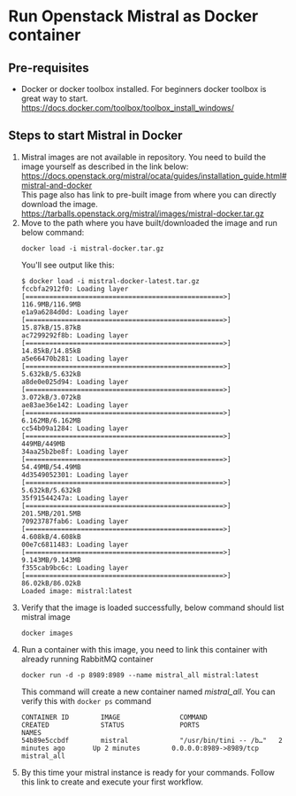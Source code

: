 # Run Openstack Mistral as Docker container



## Pre-requisites
* Docker or docker toolbox installed. For beginners docker toolbox is great way to start.
https://docs.docker.com/toolbox/toolbox_install_windows/

## Steps to start Mistral in Docker
1. Mistral images are not available in repository. You need to build the image yourself as described in the link below:<br/>
   https://docs.openstack.org/mistral/ocata/guides/installation_guide.html#mistral-and-docker<br/>
   This page also has link to pre-built image from where you can directly download the image.
   https://tarballs.openstack.org/mistral/images/mistral-docker.tar.gz
2. Move to the path where you have built/downloaded the image and run below command:
   ```
   docker load -i mistral-docker.tar.gz
   ```
   You'll see output like this:
   ```
   $ docker load -i mistral-docker-latest.tar.gz
   fccbfa2912f0: Loading layer [==================================================>]  116.9MB/116.9MB
   e1a9a6284d0d: Loading layer [==================================================>]  15.87kB/15.87kB
   ac7299292f8b: Loading layer [==================================================>]  14.85kB/14.85kB
   a5e66470b281: Loading layer [==================================================>]  5.632kB/5.632kB
   a8de0e025d94: Loading layer [==================================================>]  3.072kB/3.072kB
   ae83ae36e142: Loading layer [==================================================>]  6.162MB/6.162MB
   cc54b09a1284: Loading layer [==================================================>]    449MB/449MB
   34aa25b2be8f: Loading layer [==================================================>]  54.49MB/54.49MB
   4d3549052301: Loading layer [==================================================>]  5.632kB/5.632kB
   35f91544247a: Loading layer [==================================================>]  201.5MB/201.5MB
   70923787fab6: Loading layer [==================================================>]  4.608kB/4.608kB
   00e7c6811483: Loading layer [==================================================>]  9.143MB/9.143MB
   f355cab9bc6c: Loading layer [==================================================>]  86.02kB/86.02kB
   Loaded image: mistral:latest
   ```
3. Verify that the image is loaded successfully, below command should list mistral image
   ```
   docker images
   ```
4. Run a container with this image, you need to link this container with already running RabbitMQ container
   ```
   docker run -d -p 8989:8989 --name mistral_all mistral:latest
   ```
   This command will create a new container named _mistral_all_. You can verify this with `docker ps` command
   ```
   CONTAINER ID        IMAGE               COMMAND                  CREATED             STATUS              PORTS                    NAMES
   54b89e5ccbdf        mistral             "/usr/bin/tini -- /b…"   2 minutes ago       Up 2 minutes        0.0.0.0:8989->8989/tcp   mistral_all
   ```
5. By this time your mistral instance is ready for your commands. Follow this link to create and execute your first workflow.
